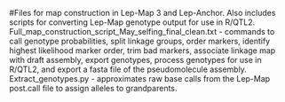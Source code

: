 #Files for map construction in Lep-Map 3 and Lep-Anchor. Also includes scripts for converting Lep-Map genotype output for use in R/QTL2.
Full_map_construction_script_May_selfing_final_clean.txt - commands to call genotype probabilities, split linkage groups, order markers, identify highest likelihood marker order, trim bad markers, associate linkage map with draft assembly, export genotypes, process genotypes for use in R/QTL2, and export a fasta file of the pseudomolecule assembly. 
Extract_genotypes.py - approximates raw base calls from the Lep-Map post.call file to assign alleles to grandparents.